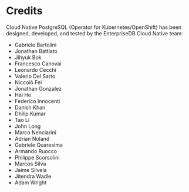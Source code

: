 # Credits

Cloud Native PostgreSQL (Operator for Kubernetes/OpenShift) has been designed,
developed, and tested by the EnterpriseDB Cloud Native team:

- Gabriele Bartolini
- Jonathan Battiato
- Jihyuk Bok
- Francesco Canovai
- Leonardo Cecchi
- Valerio Del Sarto
- Niccolò Fei
- Jonathan Gonzalez
- Hai He
- Federico Innocenti
- Danish Khan
- Dhilip Kumar
- Tao Li
- John Long
- Marco Nenciarini
- Adrian Noland
- Gabriele Quaresima
- Armando Ruocco
- Philippe Scorsolini
- Marcos Silva
- Jaime Silvela
- Jitendra Wadle
- Adam Wright


